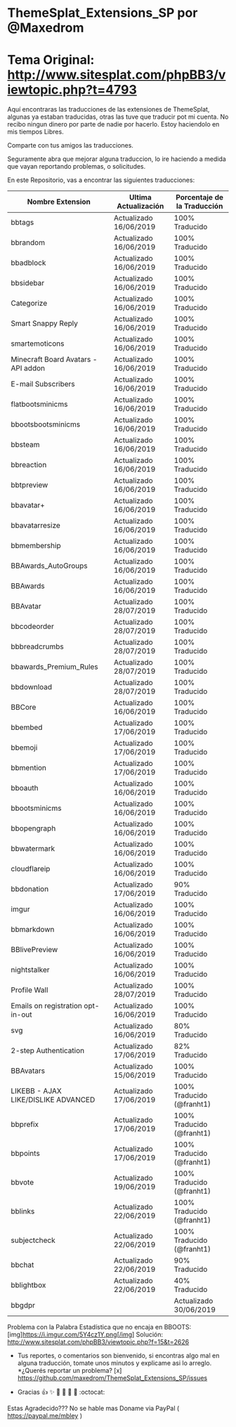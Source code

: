 # ThemeSplat_Extensions_SP por @Maxedrom
# Tema Original: http://www.sitesplat.com/phpBB3/viewtopic.php?t=4793
Aquí encontraras las traducciones de las extensiones de ThemeSplat, algunas ya estaban traducidas, otras las tuve que traducir pot mi cuenta.
No recibo ningun dinero por parte de nadie por hacerlo. Estoy haciendolo en mis tiempos Libres.

Comparte con tus amigos las traducciones.

Seguramente abra que mejorar alguna traduccion, lo ire haciendo a medida que vayan reportando problemas, o solicitudes.

En este Repositorio, vas a encontrar las siguientes traducciones:


Nombre Extension | Ultima Actualización | Porcentaje de la Traducción
-----------------|----------------------|-----------------------------
bbtags | Actualizado 16/06/2019 | 100% Traducido
bbrandom | Actualizado 16/06/2019 | 100% Traducido
bbadblock | Actualizado 16/06/2019 | 100% Traducido
bbsidebar | Actualizado 16/06/2019 | 100% Traducido
Categorize | Actualizado 16/06/2019 | 100% Traducido
Smart Snappy Reply | Actualizado 16/06/2019 | 100% Traducido
smartemoticons | Actualizado 16/06/2019 | 100% Traducido
Minecraft Board Avatars - API addon | Actualizado 16/06/2019 | 100% Traducido
E-mail Subscribers | Actualizado 16/06/2019 | 100% Traducido
flatbootsminicms | Actualizado 16/06/2019 | 100% Traducido
bbootsbootsminicms | Actualizado 16/06/2019 | 100% Traducido
bbsteam | Actualizado 16/06/2019 | 100% Traducido
bbreaction | Actualizado 16/06/2019 | 100% Traducido
bbtpreview | Actualizado 16/06/2019 | 100% Traducido
bbavatar+ | Actualizado 16/06/2019 | 100% Traducido
bbavatarresize | Actualizado 16/06/2019 | 100% Traducido
bbmembership | Actualizado 16/06/2019 | 100% Traducido
BBAwards_AutoGroups | Actualizado 16/06/2019 | 100% Traducido
BBAwards | Actualizado 16/06/2019 | 100% Traducido
BBAvatar | Actualizado 28/07/2019 | 100% Traducido
bbcodeorder | Actualizado 28/07/2019 | 100% Traducido
bbbreadcrumbs | Actualizado 28/07/2019 | 100% Traducido
bbawards_Premium_Rules | Actualizado 28/07/2019 | 100% Traducido
bbdownload | Actualizado 28/07/2019 | 100% Traducido
BBCore | Actualizado 16/06/2019 | 100% Traducido
bbembed | Actualizado 17/06/2019 | 100% Traducido
bbemoji | Actualizado 17/06/2019 | 100% Traducido
bbmention | Actualizado 17/06/2019 | 100% Traducido
bboauth | Actualizado 16/06/2019 | 100% Traducido
bbootsminicms | Actualizado 16/06/2019 | 100% Traducido
bbopengraph | Actualizado 16/06/2019 | 100% Traducido
bbwatermark | Actualizado 16/06/2019 | 100% Traducido
cloudflareip | Actualizado 16/06/2019 | 100% Traducido
bbdonation | Actualizado 17/06/2019 | 90% Traducido
imgur | Actualizado 16/06/2019 | 100% Traducido
bbmarkdown | Actualizado 16/06/2019 | 100% Traducido
BBlivePreview | Actualizado 16/06/2019 | 100% Traducido
nightstalker | Actualizado 16/06/2019 | 100% Traducido
Profile Wall | Actualizado 28/07/2019 | 100% Traducido
Emails on registration opt-in-out | Actualizado 16/06/2019 | 100% Traducido
svg | Actualizado 16/06/2019 | 80% Traducido
2-step Authentication | Actualizado 17/06/2019 | 82% Traducido
BBAvatars | Actualizado 15/06/2019 | 100% Traducido
LIKEBB - AJAX LIKE/DISLIKE ADVANCED | Actualizado 17/06/2019 | 100% Traducido (@franht1)
bbprefix | Actualizado 17/06/2019 | 100% Traducido (@franht1)
bbpoints | Actualizado 17/06/2019 | 100% Traducido (@franht1)
bbvote | Actualizado 19/06/2019 | 100% Traducido (@franht1)
bblinks | Actualizado 22/06/2019 | 100% Traducido (@franht1)
subjectcheck | Actualizado 22/06/2019 | 100% Traducido (@franht1)
bbchat | Actualizado 22/06/2019 | 90% Traducido 
bblightbox | Actualizado 22/06/2019 | 40% Traducido
bbgdpr | | Actualizado 30/06/2019 | 80% Traducido

Problema con la Palabra Estadística que no encaja en BBOOTS:
[img]https://i.imgur.com/5Y4cz1Y.png[/img]
Solución: http://www.sitesplat.com/phpBB3/viewtopic.php?f=15&t=2626



* Tus reportes, o comentarios son bienvenido, si encontras algo mal en alguna traducción, tomate unos minutos y explicame asi lo arreglo.
*¿Querés reportar un problema? [x] https://github.com/maxedrom/ThemeSplat_Extensions_SP/issues


* Gracias 
:+1: :sparkles: :camel: :tada:
:rocket: :metal: :octocat: 

Estas Agradecido??? No se hable mas Doname via PayPal ( https://paypal.me/mbley )
